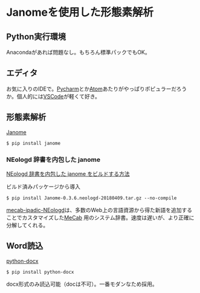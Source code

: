 
# Janomeを使用した形態素解析
## Python実行環境
Anacondaがあれば問題なし。もちろん標準パックでもOK。

## エディタ
お気に入りのIDEで。[Pycharm](https://www.jetbrains.com/pycharm/)とか[Atom](https://atom.io/)あたりがやっぱりポピュラーだろうか。個人的には[VSCode](https://code.visualstudio.com/)が軽くて好き。

## 形態素解析
[Janome](http://mocobeta.github.io/janome/)

    $ pip install janome

### NEologd 辞書を内包した janome
[NEologd 辞書を内包した janome をビルドする方法](https://github.com/mocobeta/janome/wiki/(very-experimental)-NEologd-%E8%BE%9E%E6%9B%B8%E3%82%92%E5%86%85%E5%8C%85%E3%81%97%E3%81%9F-janome-%E3%82%92%E3%83%93%E3%83%AB%E3%83%89%E3%81%99%E3%82%8B%E6%96%B9%E6%B3%95)

ビルド済みパッケージから導入

    $ pip install Janome-0.3.6.neologd-20180409.tar.gz --no-compile

[mecab-ipadic-NEologd](https://github.com/neologd/mecab-ipadic-neologd)は、多数のWeb上の言語資源から得た新語を追加することでカスタマイズした[MeCab](http://taku910.github.io/mecab/)
用のシステム辞書。速度は遅いが、より正確に分解してくれる。

## Word読込
[python-docx](https://python-docx.readthedocs.io/en/latest/)

    $ pip install python-docx

docx形式のみ読込可能（docは不可）。一番モダンなため採用。
